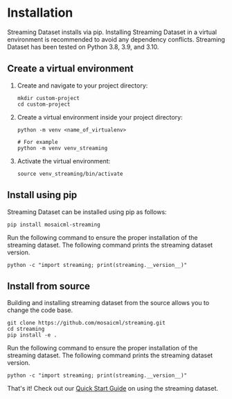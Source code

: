 # Installation
Streaming Dataset installs via pip. Installing Streaming Dataset in a virtual environment is recommended to avoid any dependency conflicts. Streaming Dataset has been tested on Python 3.8, 3.9, and 3.10.

## Create a virtual environment
1. Create and navigate to your project directory:
    ```
    mkdir custom-project
    cd custom-project
    ```

2. Create a virtual environment inside your project directory:
    ```
    python -m venv <name_of_virtualenv>

    # For example
    python -m venv venv_streaming
    ```

3. Activate the virtual environment:
    ```
    source venv_streaming/bin/activate
    ```

## Install using pip
Streaming Dataset can be installed using pip as follows:
```
pip install mosaicml-streaming
```

Run the following command to ensure the proper installation of the streaming dataset. The following command prints the streaming dataset version.
```
python -c "import streaming; print(streaming.__version__)"
```

## Install from source
Building and installing streaming dataset from the source allows you to change the code base.
```
git clone https://github.com/mosaicml/streaming.git
cd streaming
pip install -e .
```
Run the following command to ensure the proper installation of the streaming dataset. The following command prints the streaming dataset version.
```
python -c "import streaming; print(streaming.__version__)"
```

That's it! Check out our [Quick Start Guide](quick_start.md) on using the streaming dataset.
